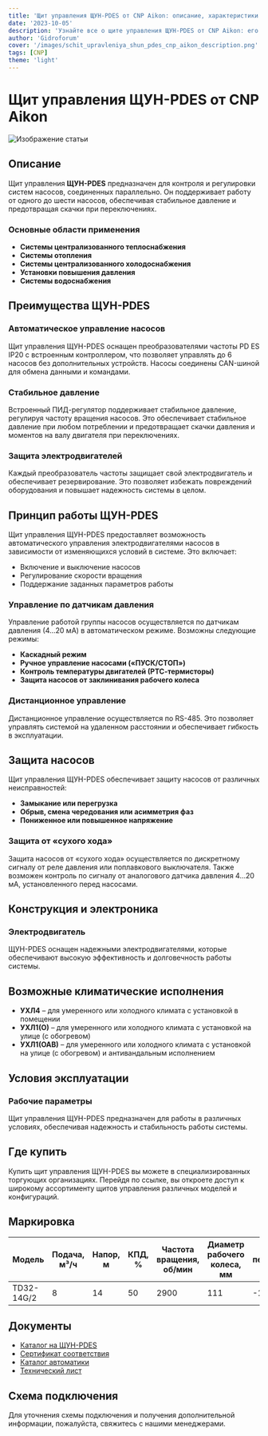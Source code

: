 ```yaml
---
title: 'Щит управления ЩУН-PDES от CNP Aikon: описание, характеристики и применение'
date: '2023-10-05'
description: 'Узнайте все о щите управления ЩУН-PDES от CNP Aikon: его предназначение, технические характеристики, области применения и преимущества.'
author: 'Gidroforum'
cover: '/images/schit_upravleniya_shun_pdes_cnp_aikon_description.png'
tags: [CNP]
theme: 'light'
---
```

# Щит управления ЩУН-PDES от CNP Aikon

![Изображение статьи](/images/schit_upravleniya_shun_pdes_cnp_aikon_description.png)

## Описание

Щит управления **ЩУН-PDES** предназначен для контроля и регулировки систем насосов, соединенных параллельно. Он поддерживает работу от одного до шести насосов, обеспечивая стабильное давление и предотвращая скачки при переключениях.

### Основные области применения

- **Системы централизованного теплоснабжения**
- **Системы отопления**
- **Системы централизованного холодоснабжения**
- **Установки повышения давления**
- **Системы водоснабжения**

## Преимущества ЩУН-PDES

### Автоматическое управление насосов

Щит управления ЩУН-PDES оснащен преобразователями частоты PD ES IP20 с встроенным контроллером, что позволяет управлять до 6 насосов без дополнительных устройств. Насосы соединены CAN-шиной для обмена данными и командами.

### Стабильное давление

Встроенный ПИД-регулятор поддерживает стабильное давление, регулируя частоту вращения насосов. Это обеспечивает стабильное давление при любом потреблении и предотвращает скачки давления и моментов на валу двигателя при переключениях.

### Защита электродвигателей

Каждый преобразователь частоты защищает свой электродвигатель и обеспечивает резервирование. Это позволяет избежать повреждений оборудования и повышает надежность системы в целом.

## Принцип работы ЩУН-PDES

Щит управления ЩУН-PDES предоставляет возможность автоматического управления электродвигателями насосов в зависимости от изменяющихся условий в системе. Это включает:

- Включение и выключение насосов
- Регулирование скорости вращения
- Поддержание заданных параметров работы

### Управление по датчикам давления

Управление работой группы насосов осуществляется по датчикам давления (4…20 мА) в автоматическом режиме. Возможны следующие режимы:

- **Каскадный режим**
- **Ручное управление насосами («ПУСК/СТОП»)**
- **Контроль температуры двигателей (РТС-термисторы)**
- **Защита насосов от заклинивания рабочего колеса**

### Дистанционное управление

Дистанционное управление осуществляется по RS-485. Это позволяет управлять системой на удаленном расстоянии и обеспечивает гибкость в эксплуатации.

## Защита насосов

Щит управления ЩУН-PDES обеспечивает защиту насосов от различных неисправностей:

- **Замыкание или перегрузка**
- **Обрыв, смена чередования или асимметрия фаз**
- **Пониженное или повышенное напряжение**

### Защита от «сухого хода»

Защита насосов от «сухого хода» осуществляется по дискретному сигналу от реле давления или поплавкового выключателя. Также возможен контроль по сигналу от аналогового датчика давления 4…20 мА, установленного перед насосами.

## Конструкция и электроника

### Электродвигатель

ЩУН-PDES оснащен надежными электродвигателями, которые обеспечивают высокую эффективность и долговечность работы системы.

## Возможные климатические исполнения

- **УХЛ4** – для умеренного или холодного климата с установкой в помещении
- **УХЛ1(О)** – для умеренного или холодного климата с установкой на улице (с обогревом)
- **УХЛ1(ОАВ)** – для умеренного или холодного климата с установкой на улице (с обогревом) и антивандальным исполнением

## Условия эксплуатации

### Рабочие параметры

Щит управления ЩУН-PDES предназначен для работы в различных условиях, обеспечивая надежность и стабильность работы системы.

## Где купить

Купить щит управления ЩУН-PDES вы можете в специализированных торгующих организациях. Перейдя по ссылке, вы откроете доступ к широкому ассортименту щитов управления различных моделей и конфигураций.

## Маркировка

| Модель       | Подача, м³/ч | Напор, м   | КПД, % | Частота вращения, об/мин | Диаметр рабочего колеса, мм | Температура перекачиваемой среды ℃ | Диаметр присоединения, мм | Мощность, кВт | Масса, кг |
|--------------|-------------|-----------|-------|---------------------|---------------------------------|--------------------------------|-----------------------|------------|--------|
| TD32-14G/2   | 8            | 14        | 50    | 2900                | 111                         | -15~110                   | 32                  | 0,75      | 33     |

## Документы

- [Каталог на ЩУН-PDES](https://example.com/catalog/schit-upravleniya-shun-pdes)
- [Сертификат соответствия](https://example.com/certificate/shun-pdes)
- [Каталог автоматики](https://example.com/catalog/avtomatika)
- [Технический лист](https://example.com/specifications)

## Схема подключения

Для уточнения схемы подключения и получения дополнительной информации, пожалуйста, свяжитесь с нашими менеджерами.

```